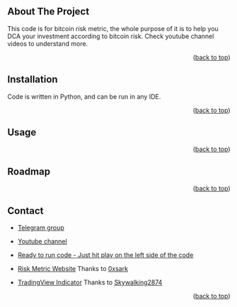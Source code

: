 
<!-- ABOUT THE PROJECT -->
## About The Project

This code is for bitcoin risk metric, the whole purpose of it is to help you DCA your investment according to bitcoin risk. Check youtube channel videos to understand more.

<p align="right">(<a href="#top">back to top</a>)</p>


## Installation

Code is written in Python, and can be run in any IDE. 

<p align="right">(<a href="#top">back to top</a>)</p>


<!-- USAGE EXAMPLES -->
## Usage


<p align="right">(<a href="#top">back to top</a>)</p>

<!-- ROADMAP -->
## Roadmap


<p align="right">(<a href="#top">back to top</a>)</p>


<!-- CONTACT -->
## Contact

- [Telegram group](https://t.me/BitcoinRaven) 

- [Youtube channel](https://www.youtube.com/channel/UCrlkqSLmHL8ZPVpOxj7La4Q) 

- [Ready to run code - Just hit play on the left side of the code](https://colab.research.google.com/drive/1DejFMbwO7S7Dd7aV4z7FuGBu9VtTOcSv?usp=sharing) 

- [Risk Metric Website](https://risk.bitstack.se/) Thanks to [0xsark](https://twitter.com/0xsark)

- [TradingView Indicator](https://www.tradingview.com/script/K5YcHwKk-BTC-Risk-Metric/) Thanks to [Skywalking2874](https://www.tradingview.com/u/Skywalking2874/)

<p align="right">(<a href="#top">back to top</a>)</p>
